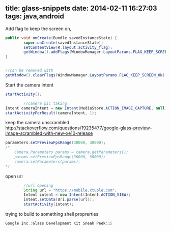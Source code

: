 title: glass-snippets
date: 2014-02-11 16:27:03
tags: java,android
---

Add flag to keep the screen on, 


```java
public void onCreate(Bundle savedInstanceState) {
        super.onCreate(savedInstanceState);
        setContentView(R.layout.activity_flag);
        getWindow().addFlags(WindowManager.LayoutParams.FLAG_KEEP_SCREEN_ON);
}


//can be removed with 
getWindow().clearFlags(WindowManager.LayoutParams.FLAG_KEEP_SCREEN_ON);
```

Start the camera intent
```java
startActivity();

		//camera pic taking
Intent cameraIntent = new Intent(MediaStore.ACTION_IMAGE_CAPTURE, null);
startActivityForResult(cameraIntent, 1);

```

keep the  camera unscrambled
 http://stackoverflow.com/questions/19235477/google-glass-preview-image-scrambled-with-new-xe10-release

```java
parameters.setPreviewFpsRange(30000, 30000);
/*
    Camera.Parameters params = camera.getParameters();
    params.setPreviewFpsRange(30000, 30000);
    camera.setParameters(params);
*/

```

open url
```java
		//url opening
		String url = "https://mobile.xtuple.com";
		Intent intent = new Intent(Intent.ACTION_VIEW);
		intent.setData(Uri.parse(url));
		startActivity(intent);

```

trying to build to something shell proprerties
```java
Google Inc.:Glass Development Kit Sneak Peek:15
```